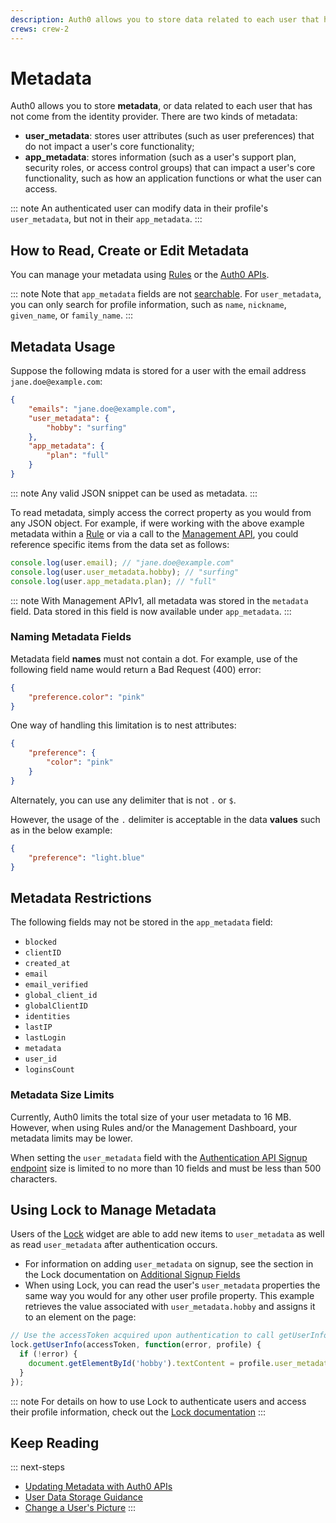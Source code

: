 ```yaml
---
description: Auth0 allows you to store data related to each user that has not come from the identity provider as either of two kinds of metadata: user_metadata and app_metadata.
crews: crew-2
---
```

# Metadata

Auth0 allows you to store **metadata**, or data related to each user that has not come from the identity provider. There are two kinds of metadata:

* **user_metadata**: stores user attributes (such as user preferences) that do not impact a user's core functionality;
* **app_metadata**: stores information (such as a user's support plan, security roles, or access control groups) that can impact a user's core functionality, such as how an application functions or what the user can access.

::: note
An authenticated user can modify data in their profile's `user_metadata`, but not in their `app_metadata`.
:::

## How to Read, Create or Edit Metadata

You can manage your metadata using [Rules](/rules/metadata-in-rules) or the [Auth0 APIs](/metadata/management-api).

::: note
Note that `app_metadata` fields are not [searchable](/api/management/v2/user-search). For `user_metadata`, you can only search for profile information, such as `name`, `nickname`, `given_name`, or `family_name`.
:::

## Metadata Usage

Suppose the following mdata is stored for a user with the email address `jane.doe@example.com`:

```json
{
    "emails": "jane.doe@example.com",
    "user_metadata": {
        "hobby": "surfing"
    },
    "app_metadata": {
        "plan": "full"
    }
}
```

::: note
Any valid JSON snippet can be used as metadata.
:::

To read metadata, simply access the correct property as you would from any JSON object. For example, if were working with the above example metadata within a [Rule](/rules) or via a call to the [Management API](/metadata/management-api), you could reference specific items from the data set as follows:

```js
console.log(user.email); // "jane.doe@example.com"
console.log(user.user_metadata.hobby); // "surfing"
console.log(user.app_metadata.plan); // "full"
```

::: note
With Management APIv1, all metadata was stored in the `metadata` field. Data stored in this field is now available under `app_metadata`.
:::

### Naming Metadata Fields

Metadata field **names** must not contain a dot. For example, use of the following field name would return a Bad Request (400) error:

```json
{
    "preference.color": "pink"
}
```

One way of handling this limitation is to nest attributes:

```json
{
    "preference": {
        "color": "pink"
    }
}
```

Alternately, you can use any delimiter that is not  `.` or `$`.

However, the usage of the `.` delimiter is acceptable in the data **values** such as in the below example:

```json
{
    "preference": "light.blue"
}
```

## Metadata Restrictions

The following fields may not be stored in the `app_metadata` field:

* `blocked`
* `clientID`
* `created_at`
* `email`
* `email_verified`
* `global_client_id`
* `globalClientID`
* `identities`
* `lastIP`
* `lastLogin`
* `metadata`
* `user_id`
* `loginsCount`

### Metadata Size Limits

Currently, Auth0 limits the total size of your user metadata to 16 MB. However, when using Rules and/or the Management Dashboard, your metadata limits may be lower.

When setting the `user_metadata` field with the [Authentication API Signup endpoint](/api/authentication?javascript#signup) size is limited to no more than 10 fields and must be less than 500 characters.

## Using Lock to Manage Metadata

Users of the [Lock](/libraries/lock) widget are able to add new items to `user_metadata` as well as read `user_metadata` after authentication occurs.

* For information on adding `user_metadata` on signup, see the section in the Lock documentation on [Additional Signup Fields](/libraries/lock/v10/customization#additionalsignupfields-array-)
* When using Lock, you can read the user's `user_metadata` properties the same way you would for any other user profile property. This example retrieves the value associated with `user_metadata.hobby` and assigns it to an element on the page:

```js
// Use the accessToken acquired upon authentication to call getUserInfo
lock.getUserInfo(accessToken, function(error, profile) {
  if (!error) {
    document.getElementById('hobby').textContent = profile.user_metadata.hobby;
  }
});
```

::: note
For details on how to use Lock to authenticate users and access their profile information, check out the [Lock documentation](/libraries/lock)
:::

## Keep Reading

::: next-steps
* [Updating Metadata with Auth0 APIs](/metadata/management-api)
* [User Data Storage Guidance](/user-profile/user-data-storage)
* [Change a User's Picture](/user-profile/user-picture#change-a-user-s-picture)
:::

